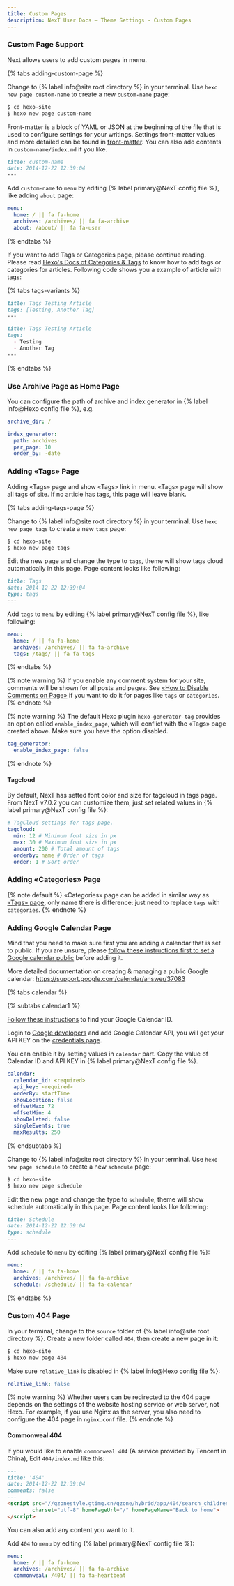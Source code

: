 ```yaml
---
title: Custom Pages
description: NexT User Docs – Theme Settings - Custom Pages
---
```


### Custom Page Support

Next allows users to add custom pages in menu.

{% tabs adding-custom-page %}
<!-- tab Adding New Page → -->
Change to {% label info@site root directory %} in your terminal. Use `hexo new page custom-name` to create a new `custom-name` page:

```bash
$ cd hexo-site
$ hexo new page custom-name
```
<!-- endtab -->

<!-- tab Setting Front-matter Values → -->
Front-matter is a block of YAML or JSON at the beginning of the file that is used to configure settings for your writings. Settings front-matter values and more detailed can be found in [front-matter](https://hexo.io/docs/front-matter). You can also add contents in `custom-name/index.md` if you like.

```md
title: custom-name
date: 2014-12-22 12:39:04
---
```
<!-- endtab -->

<!-- tab Editting Menu -->
Add `custom-name` to `menu` by editing {% label primary@NexT config file %}, like adding `about` page:

```yml NexT config file
menu:
  home: / || fa fa-home
  archives: /archives/ || fa fa-archive
  about: /about/ || fa fa-user
```
<!-- endtab -->
{% endtabs %}

If you want to add Tags or Categories page, please continue reading.
Please read [Hexo's Docs of Categories & Tags](https://hexo.io/docs/front-matter#Categories-amp-Tags) to know how to add tags or categories for articles.
Following code shows you a example of article with tags:

{% tabs tags-variants %}
<!-- tab Variant 1 -->
```md
title: Tags Testing Article
tags: [Testing, Another Tag]
---
```
<!-- endtab -->

<!-- tab Variant 2 -->
```md
title: Tags Testing Article
tags:
  - Testing
  - Another Tag
---
```
<!-- endtab -->
{% endtabs %}

### Use Archive Page as Home Page

You can configure the path of archive and index generator in {% label info@Hexo config file %}, e.g.

```yml Hexo config file
archive_dir: /

index_generator:
  path: archives
  per_page: 10
  order_by: -date
```

### Adding «Tags» Page

Adding «Tags» page and show «Tags» link in menu. «Tags» page will show all tags of site. If no article has tags, this page will leave blank.

{% tabs adding-tags-page %}
<!-- tab Adding New Page → -->
Change to {% label info@site root directory %} in your terminal. Use `hexo new page tags` to create a new `tags` page:

```bash
$ cd hexo-site
$ hexo new page tags
```
<!-- endtab -->

<!-- tab Setting Page Type → -->
Edit the new page and change the type to `tags`, theme will show tags cloud automatically in this page. Page content looks like following:

```md
title: Tags
date: 2014-12-22 12:39:04
type: tags
---
```
<!-- endtab -->

<!-- tab Editting Menu -->
Add `tags` to `menu` by editing {% label primary@NexT config file %}, like following:

```yml NexT config file
menu:
  home: / || fa fa-home
  archives: /archives/ || fa fa-archive
  tags: /tags/ || fa fa-tags
```
<!-- endtab -->
{% endtabs %}

{% note warning %}
If you enable any comment system for your site, comments will be shown for all posts and pages.
See [«How to Disable Comments on Page»](/docs/third-party-services/comments.html#How-to-Disable-Comments-on-Page) if you want to do it for pages like `tags` or `categories`.
{% endnote %}

{% note warning %}
The default Hexo plugin `hexo-generator-tag` provides an option called `enable_index_page`, which will conflict with the «Tags» page created above. Make sure you have the option disabled.

```yml Hexo config file
tag_generator:
  enable_index_page: false
```
{% endnote %}

#### Tagcloud

By default, NexT has setted font color and size for tagcloud in tags page.
From NexT v7.0.2 you can customize them, just set related values in {% label primary@NexT config file %}:

```yml NexT config file
# TagCloud settings for tags page.
tagcloud:
  min: 12 # Minimum font size in px
  max: 30 # Maximum font size in px
  amount: 200 # Total amount of tags
  orderby: name # Order of tags
  order: 1 # Sort order
```

### Adding «Categories» Page

{% note default %}
«Categories» page can be added in similar way as [«Tags» page](#Adding-%C2%ABTags%C2%BB-Page), only name there is difference: just need to replace `tags` with `categories`.
{% endnote %}

### Adding Google Calendar Page

Mind that you need to make sure first you are adding a calendar that is set to public. If you are unsure, please [follow these instructions first to set a Google calendar public](https://docs.simplecalendar.io/make-google-calendar-public/) before adding it.

More detailed documentation on creating & managing a public Google calendar: https://support.google.com/calendar/answer/37083

{% tabs calendar %}
<!-- tab Setting Google Calendar → -->

{% subtabs calendar1 %}
<!-- tab Get Calendar ID and API KEY → -->
[Follow these instructions](https://docs.simplecalendar.io/find-google-calendar-id/) to find your Google Calendar ID.

Login to [Google developers](https://console.cloud.google.com/flows/enableapi?apiid=calendar) and add Google Calendar API, you will get your API KEY on the [credentials page](https://console.cloud.google.com/apis/credentials).
<!-- endtab -->
<!-- tab NexT Config -->
You can enable it by setting values in `calendar` part. Copy the value of Calendar ID and API KEY in {% label primary@NexT config file %}.

```yml NexT config file
calendar:
  calendar_id: <required>
  api_key: <required>
  orderBy: startTime
  showLocation: false
  offsetMax: 72
  offsetMin: 4
  showDeleted: false
  singleEvents: true
  maxResults: 250
```
<!-- endtab -->
{% endsubtabs %}

<!-- endtab -->

<!-- tab Adding Schedule Page → -->
Change to {% label info@site root directory %} in your terminal. Use `hexo new page schedule` to create a new `schedule` page:

```bash
$ cd hexo-site
$ hexo new page schedule
```
<!-- endtab -->

<!-- tab Setting Page Type → -->
Edit the new page and change the type to `schedule`, theme will show schedule automatically in this page. Page content looks like following:

```md
title: Schedule
date: 2014-12-22 12:39:04
type: schedule
---
```
<!-- endtab -->

<!-- tab Editting Menu -->
Add `schedule` to `menu` by editing {% label primary@NexT config file %}:

```yml NexT config file
menu:
  home: / || fa fa-home
  archives: /archives/ || fa fa-archive
  schedule: /schedule/ || fa fa-calendar
```
<!-- endtab -->
{% endtabs %}

### Custom 404 Page

In your terminal, change to the `source` folder of {% label info@site root directory %}. Create a new folder called `404`, then create a new page in it:

```bash
$ cd hexo-site
$ hexo new page 404
```

Make sure `relative_link` is disabled in {% label info@Hexo config file %}:

```yml Hexo config file
relative_link: false
```

{% note warning %}
Whether users can be redirected to the 404 page depends on the settings of the website hosting service or web server, not Hexo. For example, if you use Nginx as the server, you also need to configure the 404 page in `nginx.conf` file.
{% endnote %}

#### Commonweal 404

If you would like to enable `commonweal 404` (A service provided by Tencent in China), Edit `404/index.md` like this:

```md
---
title: '404'
date: 2014-12-22 12:39:04
comments: false
---
<script src="//qzonestyle.gtimg.cn/qzone/hybrid/app/404/search_children.js"
        charset="utf-8" homePageUrl="/" homePageName="Back to home">
</script>
```

You can also add any content you want to it.

Add `404` to `menu` by editing {% label primary@NexT config file %}:

```yml NexT config file
menu:
  home: / || fa fa-home
  archives: /archives/ || fa fa-archive
  commonweal: /404/ || fa fa-heartbeat
```
